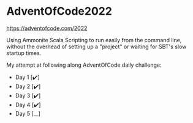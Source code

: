 # AdventOfCode2022
https://adventofcode.com/2022

Using Ammonite Scala Scripting to run easily from the command line,
without the overhead of setting up a "project" or waiting for SBT's slow startup times.

My attempt at following along AdventOfCode daily challenge:

- Day 1 [:heavy_check_mark:]
- Day 2 [:heavy_check_mark:]
- Day 3 [:heavy_check_mark:]
- Day 4 [:heavy_check_mark:]
- Day 5 [__] 
